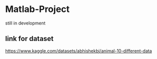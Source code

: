 # Matlab-Project

still in development 

link for dataset
------------------------

https://www.kaggle.com/datasets/abhishekbj/animal-10-different-data
